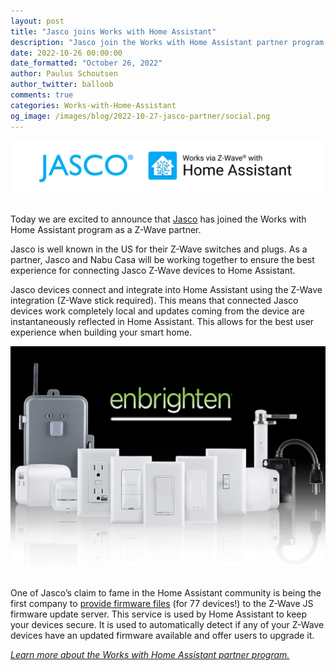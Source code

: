 ```yaml
---
layout: post
title: "Jasco joins Works with Home Assistant"
description: "Jasco join the Works with Home Assistant partner program as a Z-Wave partner."
date: 2022-10-26 00:00:00
date_formatted: "October 26, 2022"
author: Paulus Schoutsen
author_twitter: balloob
comments: true
categories: Works-with-Home-Assistant
og_image: /images/blog/2022-10-27-jasco-partner/social.png
---
```


<img src='/images/blog/2022-10-27-jasco-partner/jasco-top.png' alt="Jasco and Works with Home Assistant logos" class='no-shadow'>
<br><br>

Today we are excited to announce that [Jasco](https://byjasco.com) has joined the Works with Home Assistant program as a Z-Wave partner.

Jasco is well known in the US for their Z-Wave switches and plugs. As a partner, Jasco and Nabu Casa will be working together to ensure the best experience for connecting Jasco Z-Wave devices to Home Assistant.

Jasco devices connect and integrate into Home Assistant using the Z-Wave integration (Z-Wave stick required). This means that connected Jasco devices work completely local and updates coming from the device are instantaneously reflected in Home Assistant. This allows for the best user experience when building your smart home.

<img src='/images/blog/2022-10-27-jasco-partner/devices.jpg' alt="Jasco Enbrighten devices" class='no-shadow'>
<br><br>

One of Jasco’s claim to fame in the Home Assistant community is being the first company to [provide firmware files](https://building.open-home.io/open-home-birthday-special/#automatic-updates-for-z-wave-devices) (for 77 devices!) to the Z-Wave JS firmware update server. This service is used by Home Assistant to keep your devices secure. It is used to automatically detect if any of your Z-Wave devices have an updated firmware available and offer users to upgrade it.

_[Learn more about the Works with Home Assistant partner program.](/blog/2022/07/12/partner-program/)_
